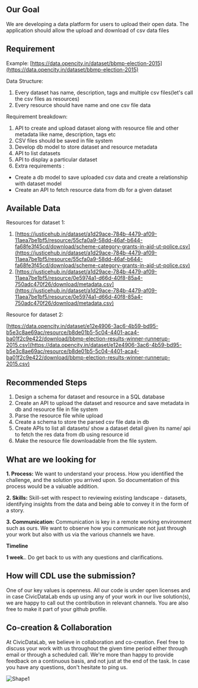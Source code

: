
## Our Goal

We are developing a data platform for users to upload their open data. The application should allow the upload and download of csv data files

## Requirement

Example: [https://data.opencity.in/dataset/bbmp-election-2015](https://data.opencity.in/dataset/bbmp-election-2015)

Data Structure:

1. Every dataset has name, description, tags and multiple csv files(let&#39;s call the csv files as resources)
2. Every resource should have name and one csv file data

Requirement breakdown:

1. API to create and upload dataset along with resource file and other metadata like name, description, tags etc
2. CSV files should be saved in file system
3. Develop db model to store dataset and resource metadata
4. API to list datasets
5. API to display a particular dataset
6. Extra requirements :
  - Create a db model to save uploaded csv data and create a relationship with dataset model
  - Create an API to fetch resource data from db for a given dataset

## Available Data

Resources for dataset 1:

1. [https://justicehub.in/dataset/a1d29ace-784b-4479-af09-11aea7be1bf5/resource/55cfa0a9-58dd-46af-b644-fa68fe3f45cd/download/scheme-category-grants-in-aid-ut-police.csv](https://justicehub.in/dataset/a1d29ace-784b-4479-af09-11aea7be1bf5/resource/55cfa0a9-58dd-46af-b644-fa68fe3f45cd/download/scheme-category-grants-in-aid-ut-police.csv)
2. [https://justicehub.in/dataset/a1d29ace-784b-4479-af09-11aea7be1bf5/resource/0e5974a1-d66d-40f8-85a4-750adc470f26/download/metadata.csv](https://justicehub.in/dataset/a1d29ace-784b-4479-af09-11aea7be1bf5/resource/0e5974a1-d66d-40f8-85a4-750adc470f26/download/metadata.csv)

Resource for dataset 2:

[https://data.opencity.in/dataset/e12e4906-3ac6-4b59-bd95-b5e3c8ae69ac/resource/b8de01b5-5c04-4401-aca4-ba01f2c9e422/download/bbmp-election-results-winner-runnerup-2015.csv](https://data.opencity.in/dataset/e12e4906-3ac6-4b59-bd95-b5e3c8ae69ac/resource/b8de01b5-5c04-4401-aca4-ba01f2c9e422/download/bbmp-election-results-winner-runnerup-2015.csv)

## Recommended Steps

1. Design a schema for dataset and resource in a SQL database
2. Create an API to upload the dataset and resource and save metadata in db and resource file in file system
3. Parse the resource file while upload
4. Create a schema to store the parsed csv file data in db
5. Create APIs to list all datasets/ show a dataset detail given its name/ api to fetch the res data from db using resource id
6. Make the resource file downloadable from the file system.

## What are we looking for

**1. Process:** We want to understand your process. How you identified the challenge, and the solution you arrived upon. So documentation of this process would be a valuable addition.

**2. Skills:** Skill-set with respect to reviewing existing landscape - datasets, identifying insights from the data and being able to convey it in the form of a story.

**3. Communication:** Communication is key in a remote working environment such as ours. We want to observe how you communicate not just through your work but also with us via the various channels we have.

**Timeline**

**1 week.**. Do get back to us with any questions and clarifications.

## How will CDL use the submission?

One of our key values is openness. All our code is under open licenses and in case CivicDataLab ends up using any of your work in our live solution(s), we are happy to call out the contribution in relevant channels. You are also free to make it part of your github profile.

## Co-creation &amp; Collaboration

At CivicDataLab, we believe in collaboration and co-creation. Feel free to discuss your work with us throughout the given time period either through email or through a scheduled call. We&#39;re more than happy to provide feedback on a continuous basis, and not just at the end of the task. In case you have any questions, don&#39;t hesitate to ping us.

![Shape1](RackMultipart20220801-1-ymt7xr_html_c63ba8322e0ee7b7.gif)
